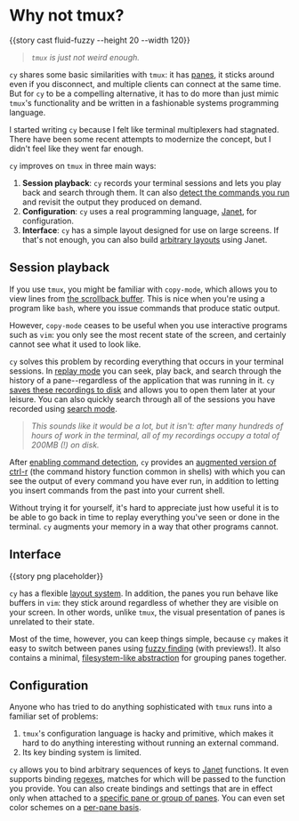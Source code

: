 # Why not tmux?

{{story cast fluid-fuzzy --height 20 --width 120}}

> _`tmux` is just not weird enough._

`cy` shares some basic similarities with `tmux`: it has [panes](/groups-and-panes.md#panes), it sticks around even if you disconnect, and multiple clients can connect at the same time. But for `cy` to be a compelling alternative, it has to do more than just mimic `tmux`'s functionality and be written in a fashionable systems programming language.

I started writing `cy` because I felt like terminal multiplexers had stagnated. There have been some recent attempts to modernize the concept, but I didn't feel like they went far enough.

`cy` improves on `tmux` in three main ways:

1. **Session playback**: `cy` records your terminal sessions and lets you play back and search through them. It can also [detect the commands you run](/command-history.md) and revisit the output they produced on demand.
1. **Configuration**: `cy` uses a real programming language, [Janet](https://janet-lang.org/), for configuration.
1. **Interface**: `cy` has a simple layout designed for use on large screens. If that's not enough, you can also build [arbitrary layouts](/layouts.md) using Janet.

## Session playback

If you use `tmux`, you might be familiar with `copy-mode`, which allows you to view lines from [the scrollback buffer](https://unix.stackexchange.com/q/145050). This is nice when you're using a program like `bash`, where you issue commands that produce static output.

However, `copy-mode` ceases to be useful when you use interactive programs such as `vim`: you only see the most recent state of the screen, and certainly cannot see what it used to look like.

`cy` solves this problem by recording everything that occurs in your terminal sessions. In [replay mode](/replay-mode.md) you can seek, play back, and search through the history of a pane--regardless of the application that was running in it. `cy` [saves these recordings to disk](/replay-mode.md#recording-to-disk) and allows you to open them later at your leisure. You can also quickly search through all of the sessions you have recorded using [search mode](/search-mode.md).

> _This sounds like it would be a lot, but it isn't: after many hundreds of hours of work in the terminal, all of my recordings occupy a total of 200MB (!) on disk._

After [enabling command detection](/command-history.md#installation), `cy` provides an [augmented version of ctrl-r](/command-history/ctrl+r.md) (the command history function common in shells) with which you can see the output of every command you have ever run, in addition to letting you insert commands from the past into your current shell.

Without trying it for yourself, it's hard to appreciate just how useful it is to be able to go back in time to replay everything you've seen or done in the terminal. `cy` augments your memory in a way that other programs cannot.

## Interface

{{story png placeholder}}

`cy` has a flexible [layout system](/layouts.md). In addition, the panes you run behave like buffers in `vim`: they stick around regardless of whether they are visible on your screen. In other words, unlike `tmux`, the visual presentation of panes is unrelated to their state.

Most of the time, however, you can keep things simple, because `cy` makes it easy to switch between panes using [fuzzy finding](/user-input/fuzzy-finding.md) (with previews!). It also contains a minimal, [filesystem-like abstraction](/groups-and-panes.md) for grouping panes together.

## Configuration

Anyone who has tried to do anything sophisticated with `tmux` runs into a familiar set of problems:

1. `tmux`'s configuration language is hacky and primitive, which makes it hard to do anything interesting without running an external command.
2. Its key binding system is limited.

`cy` allows you to bind arbitrary sequences of keys to [Janet](https://janet-lang.org/) functions. It even supports binding [regexes](/keybindings.md#regexes), matches for which will be passed to the function you provide. You can also create bindings and settings that are in effect only when attached to a [specific pane or group of panes](/groups-and-panes.md#groups). You can even set color schemes on a [per-pane basis](/parameters/colors.md#color-maps).
